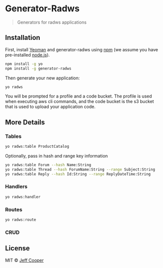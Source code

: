 # Generator-Radws

> Generators for radws applications

## Installation

First, install [Yeoman](http://yeoman.io) and generator-radws using [npm](https://www.npmjs.com/) (we assume you have pre-installed [node.js](https://nodejs.org/)).

```bash
npm install -g yo
npm install -g generator-radws
```

Then generate your new application:

```bash
yo radws
```

You will be prompted for a profile and a code bucket.  The profile is used when executing aws cli commands, and the code bucket is the s3 bucket that is used to upload your application code.

## More Details

### Tables

```bash
yo radws:table ProductCatalog
```

Optionally, pass in hash and range key information

```bash
yo radws:table Forum --hash Name:String
yo radws:table Thread --hash ForumName:String --range Subject:String
yo radws:table Reply --hash Id:String --range ReplyDateTime:String
```

### Handlers

```bash
yo radws:handler
```

### Routes

```bash
yo radws:route
```

### CRUD

## License

MIT © [Jeff Cooper]()
